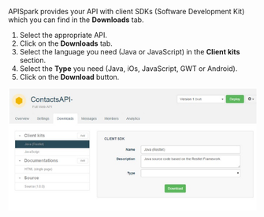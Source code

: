 APISpark provides your API with client SDKs (Software Development Kit) which you can find in the **Downloads** tab.

1. Select the appropriate API.
2. Click on the **Downloads** tab.
3. Select the language you need (Java or JavaScript) in the **Client kits** section.
4. Select the **Type** you need (Java, iOs, JavaScript, GWT or Android).
5. Click on the **Download** button.

![Download button](images/01.jpg "Download button")